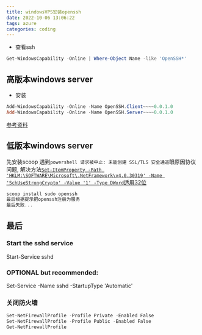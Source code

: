 ```yaml
---
title: windowsVPS安装openssh
date: 2022-10-06 13:06:22
tags: azure
categories: coding
---
```


- 查看ssh
```powershell
Get-WindowsCapability -Online | Where-Object Name -like 'OpenSSH*'
```
## 高版本windows server
- 安装
```powershell
Add-WindowsCapability -Online -Name OpenSSH.Client~~~~0.0.1.0
Add-WindowsCapability -Online -Name OpenSSH.Server~~~~0.0.1.0
```
[参考资料](https://learn.microsoft.com/zh-cn/windows-server/administration/openssh/openssh_install_firstuse)

## 低版本windows server
先安装scoop
遇到`powershell 请求被中止: 未能创建 SSL/TLS 安全通道`眼原因协议问题, 解决方法[`Set-ItemProperty -Path 'HKLM:\SOFTWARE\Microsoft\.NetFramework\v4.0.30319' -Name 'SchUseStrongCrypto' -Value '1' -Type DWord`适用32位](https://www.jianshu.com/p/755bea273e95)
```powershell
scoop install sudo openssh
最后根据提示把openssh注册为服务
最后失败...
```

## 最后
### Start the sshd service
Start-Service sshd
### OPTIONAL but recommended:
Set-Service -Name sshd -StartupType 'Automatic'

### 关闭防火墙
```powershell
Set-NetFirewallProfile -Profile Private -Enabled False
Set-NetFirewallProfile -Profile Public -Enabled False
Get-NetFirewallProfile
```